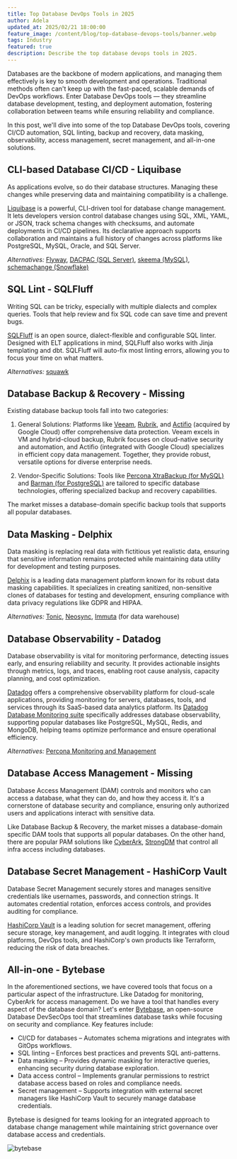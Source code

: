 ```yaml
---
title: Top Database DevOps Tools in 2025
author: Adela
updated_at: 2025/02/21 18:00:00
feature_image: /content/blog/top-database-devops-tools/banner.webp
tags: Industry
featured: true
description: Describe the top database devops tools in 2025.
---
```


Databases are the backbone of modern applications, and managing them effectively is key to smooth development and operations. Traditional methods often can't keep up with the fast-paced, scalable demands of DevOps workflows. Enter Database DevOps tools — they streamline database development, testing, and deployment automation, fostering collaboration between teams while ensuring reliability and compliance.

In this post, we'll dive into some of the top Database DevOps tools, covering CI/CD automation, SQL linting, backup and recovery, data masking, observability, access management, secret management, and all-in-one solutions.

## CLI-based Database CI/CD - Liquibase

As applications evolve, so do their database structures. Managing these changes while preserving data and maintaining compatibility is a challenge.

[Liquibase](https://www.liquibase.com/) is a powerful, CLI-driven tool for database change management. It lets developers version control database changes using SQL, XML, YAML, or JSON, track schema changes with checksums, and automate deployments in CI/CD pipelines. Its declarative approach supports collaboration and maintains a full history of changes across platforms like PostgreSQL, MySQL, Oracle, and SQL Server.

_Alternatives:_ [Flyway](https://flywaydb.org/), [DACPAC (SQL Server)](https://learn.microsoft.com/en-us/sql/relational-databases/data-tier-applications/data-tier-application-overview?view=sql-server-ver16), [skeema (MySQL)](https://www.skeema.io/), [schemachange (Snowflake)](https://www.schemachange.com/)

## SQL Lint - SQLFluff

Writing SQL can be tricky, especially with multiple dialects and complex queries. Tools that help review and fix SQL code can save time and prevent bugs.

[SQLFluff](https://www.sqlfluff.com/) is an open source, dialect-flexible and configurable SQL linter. Designed with ELT applications in mind, SQLFluff also works with Jinja templating and dbt. SQLFluff will auto-fix most linting errors, allowing you to focus your time on what matters.

_Alternatives:_ [squawk](https://github.com/sbdchd/squawk)

## Database Backup & Recovery - Missing

Existing database backup tools fall into two categories:

1. General Solutions: Platforms like [Veeam](https://www.veeam.com/), [Rubrik](https://www.rubrik.com/), and [Actifio](https://www.actifio.com/) (acquired by Google Cloud) offer comprehensive data protection. Veeam excels in VM and hybrid-cloud backup, Rubrik focuses on cloud-native security and automation, and Actifio (integrated with Google Cloud) specializes in efficient copy data management. Together, they provide robust, versatile options for diverse enterprise needs.

2. Vendor-Specific Solutions: Tools like [Percona XtraBackup (for MySQL)](https://www.percona.com/software/percona-xtrabackup) and [Barman (for PostgreSQL)](https://pgbarman.org/) are tailored to specific database technologies, offering specialized backup and recovery capabilities.

The market misses a database-domain specific backup tools that supports all popular databases.

## Data Masking - Delphix

Data masking is replacing real data with fictitious yet realistic data, ensuring that sensitive information remains protected while maintaining data utility for development and testing purposes.

[Delphix](https://www.delphix.com/) is a leading data management platform known for its robust data masking capabilities. It specializes in creating sanitized, non-sensitive clones of databases for testing and development, ensuring compliance with data privacy regulations like GDPR and HIPAA.

_Alternatives:_ [Tonic](https://www.tonic.ai/), [Neosync](https://www.neosync.dev/), [Immuta](https://www.immuta.com/) (for data warehouse)

## Database Observability - Datadog

Database observability is vital for monitoring performance, detecting issues early, and ensuring reliability and security. It provides actionable insights through metrics, logs, and traces, enabling root cause analysis, capacity planning, and cost optimization.

[Datadog](https://www.datadoghq.com/) offers a comprehensive observability platform for cloud-scale applications, providing monitoring for servers, databases, tools, and services through its SaaS-based data analytics platform. Its [Datadog Database Monitoring suite](https://www.datadoghq.com/dg/monitor/databases/) specifically addresses database observability, supporting popular databases like PostgreSQL, MySQL, Redis, and MongoDB, helping teams optimize performance and ensure operational efficiency.

_Alternatives:_ [Percona Monitoring and Management](https://www.percona.com/software/database-tools/percona-monitoring-and-management)

## Database Access Management - Missing

Database Access Management (DAM) controls and monitors who can access a database, what they can do, and how they access it. It's a cornerstone of database security and compliance, ensuring only authorized users and applications interact with sensitive data.

Like Database Backup & Recovery, the market misses a database-domain specific DAM tools that supports all popular databases. On the other hand, there are popular PAM solutions like [CyberArk](https://www.cyberark.com/), [StrongDM](https://www.strongdm.com/) that control all infra access including databases.

## Database Secret Management - HashiCorp Vault

Database Secret Management securely stores and manages sensitive credentials like usernames, passwords, and connection strings. It automates credential rotation, enforces access controls, and provides auditing for compliance.

[HashiCorp Vault](https://www.vaultproject.io/) is a leading solution for secret management, offering secure storage, key management, and audit logging. It integrates with cloud platforms, DevOps tools, and HashiCorp's own products like Terraform, reducing the risk of data breaches.

## All-in-one - Bytebase

In the aforementioned sections, we have covered tools that focus on a particular aspect of the infrastructure. Like Datadog for monitoring, CyberArk for access management.
Do we have a tool that handles every aspect of the database domain? Let's enter [Bytebase](/), an open-source Database DevSecOps tool that streamlines database tasks while focusing on security and compliance. Key features include:

- CI/CD for databases – Automates schema migrations and integrates with GitOps workflows.
- SQL linting – Enforces best practices and prevents SQL anti-patterns.
- Data masking – Provides dynamic masking for interactive queries, enhancing security during database exploration.
- Data access control – Implements granular permissions to restrict database access based on roles and compliance needs.
- Secret management – Supports integration with external secret managers like HashiCorp Vault to securely manage database credentials.

Bytebase is designed for teams looking for an integrated approach to database change management while maintaining strict governance over database access and credentials.

![bytebase](/content/blog/top-database-devops-tools/bytebase.webp)
